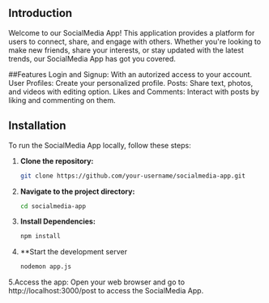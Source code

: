 ## Introduction

Welcome to our SocialMedia App! This application provides a platform for users to connect, share, and engage with others. Whether you're looking to make new friends, share your interests, or stay updated with the latest trends, our SocialMedia App has got you covered.

##Features
Login and Signup: With an autorized access to your account.
User Profiles: Create your personalized profile.
Posts: Share text, photos, and videos with editing option.
Likes and Comments: Interact with posts by liking and commenting on them.

## Installation

To run the SocialMedia App locally, follow these steps:

1. **Clone the repository:**
   ```bash
   git clone https://github.com/your-username/socialmedia-app.git


2. **Navigate to the project directory:**
   ```bash
   cd socialmedia-app

3. **Install Dependencies:**
   ```bash
   npm install

4. **Start the development server
   ```bash
   nodemon app.js

5.Access the app:
Open your web browser and go to http://localhost:3000/post to access the SocialMedia App.